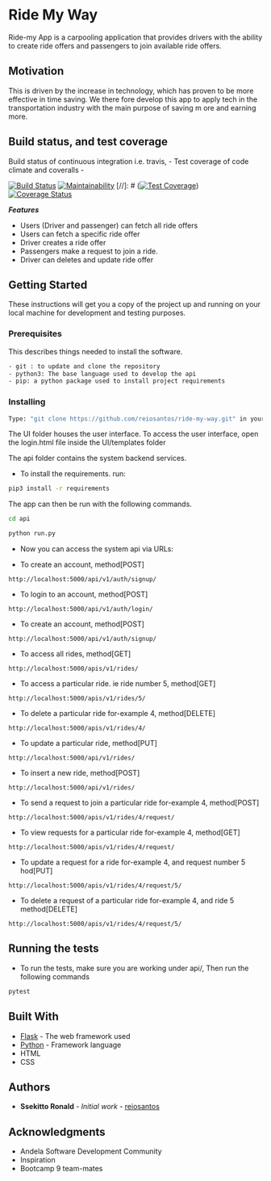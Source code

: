 # Ride My Way

Ride-my App is a carpooling application that provides drivers with the ability to create ride offers
and passengers to join available ride offers.

## Motivation

This is driven by the increase in technology, which has proven to be more effective in time saving.
We there fore develop this app to apply tech in the transportation industry with the main purpose of saving m
ore and earning more.

## Build status, and test coverage

Build status of continuous integration i.e. travis, -
Test coverage of code climate and coveralls -

[![Build Status](https://travis-ci.org/reiosantos/ride-api.svg?branch=feature)](https://travis-ci.org/reiosantos/ride-api)
[![Maintainability](https://api.codeclimate.com/v1/badges/7047d11c77cc6fb3d2db/maintainability)](https://codeclimate.com/github/reiosantos/ride-api/maintainability)
[//]: # ([![Test Coverage](https://api.codeclimate.com/v1/badges/7047d11c77cc6fb3d2db/test_coverage)](https://codeclimate.com/github/reiosantos/ride-api/test_coverage))
[![Coverage Status](https://coveralls.io/repos/github/reiosantos/ride-api/badge.svg?branch=feature)](https://coveralls.io/github/reiosantos/ride-api?branch=feature)

***Features***

 * Users (Driver and passenger) can fetch all ride offers
 * Users can fetch a specific ride offer
 * Driver creates a ride offer
 * Passengers make a request to join a ride.
 * Driver can deletes and update ride offer

## Getting Started

These instructions will get you a copy of the project up and running on your local machine for development
and testing purposes.

### Prerequisites
This describes things needed to install the software.

```bash
- git : to update and clone the repository
- python3: The base language used to develop the api
- pip: a python package used to install project requirements
```

### Installing

```bash
Type: "git clone https://github.com/reiosantos/ride-my-way.git" in your terminal.
```
The UI folder houses the user interface. To access the user interface, open the login.html
file inside the UI/templates folder


The api folder contains the system backend services.

- To install the requirements. run:

```bash
pip3 install -r requirements
```

The app can then be run with the following commands.

```bash
cd api

python run.py
```

- Now you can access the system api via URLs:

* To create an account, method[POST]
```http
http://localhost:5000/api/v1/auth/signup/
```

* To login to an account, method[POST]
```http
http://localhost:5000/api/v1/auth/login/
```
* To create an account, method[POST]
```http
http://localhost:5000/api/v1/auth/signup/
```

* To access all rides, method[GET]
```http
http://localhost:5000/apis/v1/rides/
```

* To access a particular ride. ie ride number 5, method[GET]
```http
http://localhost:5000/apis/v1/rides/5/
```

* To delete a particular ride for-example 4, method[DELETE]
```http
http://localhost:5000/apis/v1/rides/4/
```

* To update a particular ride, method[PUT]
```http
http://localhost:5000/api/v1/rides/
```

* To insert a new ride, method[POST]
```http
http://localhost:5000/api/v1/rides/
```

* To send a request to join a particular ride for-example 4, method[POST]
```http
http://localhost:5000/apis/v1/rides/4/request/
```

* To view requests for a particular ride for-example 4, method[GET]
```http
http://localhost:5000/apis/v1/rides/4/request/
```

* To update a request for a ride for-example 4, 
and request number 5 hod[PUT]
```http
http://localhost:5000/apis/v1/rides/4/request/5/
```

* To delete a request of a particular ride 
for-example 4, and ride 5 method[DELETE]
```http
http://localhost:5000/apis/v1/rides/4/request/5/
```

## Running the tests

- To run the tests, make sure you are working under api/, Then run the following commands

```bash
pytest
```

## Built With

* [Flask](http://flask.pocoo.org/docs/1.0/) - The web framework used
* [Python](https://www.python.org/) - Framework language
* HTML
* CSS

## Authors

* **Ssekitto Ronald** - *Initial work* - [reiosantos](https://github.com/reiosantos)

## Acknowledgments

* Andela Software Development Community
* Inspiration
* Bootcamp 9 team-mates
